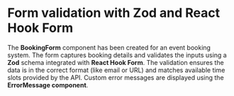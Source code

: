 # Form validation with Zod and React Hook Form

The **BookingForm** component has been created for an event booking system. The form captures booking details and validates the inputs using a **Zod** schema integrated with **React Hook Form**. The validation ensures the data is in the correct format (like email or URL) and matches available time slots provided by the API. Custom error messages are displayed using the **ErrorMessage component**.
